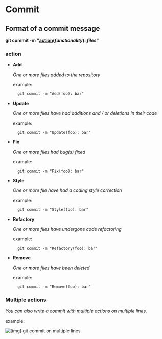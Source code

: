 # Commit

## Format of a commit message

**git commit -m "[action](#action)(*functionality*): *files*"**

### <a name="action">action</a>

* **Add**

  *One or more files added to the repository*
    
  example:
    
        git commit -m "Add(foo): bar"
        
* **Update**

    *One or more files have had additions and / or deletions in their code*
    
    example:
    
        git commit -m "Update(foo): bar"
      
* **Fix**

    *One or more files had bug(s) fixed*
    
    example:
    
        git commit -m "Fix(foo): bar"
        
* **Style**

    *One or more file have had a coding style correction*
    
    example:
    
        git commit -m "Style(foo): bar"
        
* **Refactory**

    *One or more files have undergone code refactoring*
    
    example:
    
        git commit -m "Refactory(foo): bar"
        
* **Remove**

    *One or more files have been deleted*
    
    example:
    
        git commit -m "Remove(foo): bar"
        
### Multiple actions

*You can also write a commit with multiple actions on multiple lines.*
    
example:
    
![[img] git commit on multiple lines](https://github.com/EpitechIT2020/B-CPE-101-BDX-1-1-bistromatic-victor.lair-henry/blob/master/doc/resources/git_commit_multiple_lines.png "git commit on multiple lines")
